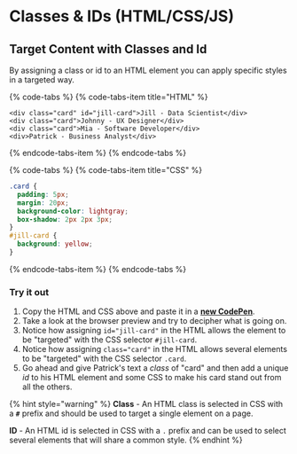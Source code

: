 # Classes & IDs \(HTML/CSS/JS\)

## Target Content with Classes and Id

By assigning a class or id to an HTML element you can apply specific styles in a targeted way.

{% code-tabs %}
{% code-tabs-item title="HTML" %}
```markup
<div class="card" id="jill-card">Jill - Data Scientist</div>
<div class="card">Johnny - UX Designer</div>
<div class="card">Mia - Software Developer</div>
<div>Patrick - Business Analyst</div>
```
{% endcode-tabs-item %}
{% endcode-tabs %}

{% code-tabs %}
{% code-tabs-item title="CSS" %}
```css
.card {
  padding: 5px;
  margin: 20px;
  background-color: lightgray;
  box-shadow: 2px 2px 3px;
}
#jill-card {
  background: yellow;
}
```
{% endcode-tabs-item %}
{% endcode-tabs %}

### Try it out

1. Copy the HTML and CSS above and paste it in a [**new CodePen**](https://codepen.io/pen/).
2. Take a look at the browser preview and try to decipher what is going on.
3. Notice how assigning `id="jill-card"` in the HTML allows the element to be "targeted" with the CSS selector `#jill-card`.
4. Notice how assigning `class="card"` in the HTML allows several elements to be "targeted"  with the CSS selector `.card`.
5. Go ahead and give Patrick's text a _class_ of "card" and then add a unique _id_ to his HTML element and some CSS to make his card stand out from all the others. 

{% hint style="warning" %}
**Class** - An HTML class is selected in CSS with a **`#`** prefix and should be used to target a single element on a page.

**ID** - An HTML id is selected in CSS with a `.` prefix and can be used to select several elements that will share a common style.
{% endhint %}

